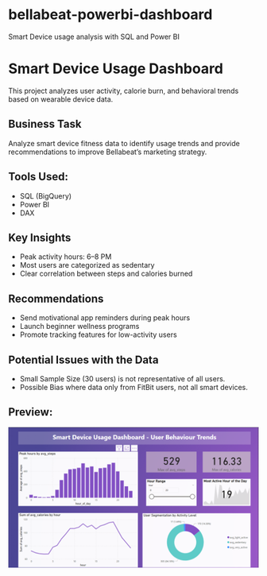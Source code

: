 # bellabeat-powerbi-dashboard
Smart Device usage analysis with SQL and Power BI

# Smart Device Usage Dashboard
This project analyzes user activity, calorie burn, and behavioral trends based on wearable device data.

## Business Task
Analyze smart device fitness data to identify usage trends and provide recommendations to improve Bellabeat’s marketing strategy.


## Tools Used:
- SQL (BigQuery)
- Power BI
- DAX

## Key Insights
- Peak activity hours: 6–8 PM
- Most users are categorized as sedentary
- Clear correlation between steps and calories burned

## Recommendations
- Send motivational app reminders during peak hours
- Launch beginner wellness programs
- Promote tracking features for low-activity users

## Potential Issues with the Data
- Small Sample Size (30 users) is	not representative of all users.
- Possible Bias	where data only from FitBit users, not all smart devices.

## Preview:
![Dashboard Screenshot](dashboard.png)
